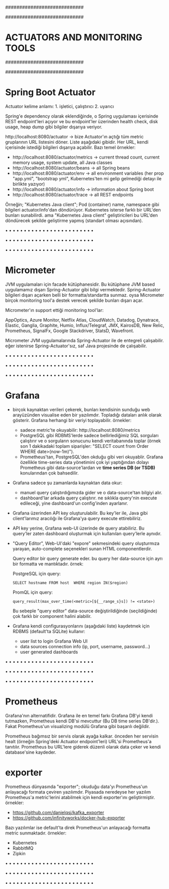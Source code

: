 ############################

############################
# ACTUATORS AND MONITORING TOOLS
############################

############################

# Spring Boot Actuator
Actuator kelime anlamı: 1. işletici, çalıştırıcı 2. uyarıcı

Spring'e dependency olarak eklendiğinde, o Spring uygulaması içerisinde REST endpoint'leri açıyor ve bu endpoint'ler üzerinden health check, disk usage, heap dump gibi bilgiler dışarıya veriyor.

http://localhost:8080/actuator -> bize Actuator'ın açtığı tüm metric gruplarının URL listesini döner. Liste aşağıdaki gibidir. Her URL, kendi içerisinde istediği bilgileri dışarıya açabilir. Bazı temel örnekler:

- http://localhost:8080/actuator/metrics -> current thread count, current memory usage, system update, all Java classes
- http://localhost:8080/actuator/beans -> all Spring beans
- http://localhost:8080/actuator/env -> all environment variables (her prop "app.yml", "bootstrap yml", Kubernetes'ten mi gelip gelmediği detayı ile birlikte yazıyor)
- http://localhost:8080/actuator/info -> information about Spring boot
- http://localhost:8080/actuator/trace -> all REST endpoints

Örneğin; "Kubernetes Java client"; Pod (container) name, namespace gibi bilgileri actuator/info'dan döndürüyor. Kubernetes isterse farklı bir URL'den bunları sunabilirdi. ama "Kubernetes Java client" geliştiricileri bu URL'den döndürecek şekilde geliştirme yapmış (standart olması açısından).

• • • • • • • • • • • • • • • • • • • • • • • •

• • • • • • • • • • • • • • • • • • • • • • • •

• • • • • • • • • • • • • • • • • • • • • • • •

# Micrometer
JVM uygulamaları için facade kütüphanesidir. Bu kütüphane JVM based uygulamamız dışarı Spring-Actuator gibi bilgi vermektedir. Spring-Actuator bilgileri dışarı açarken belli bir formatta/standartta sunmaz. oysa Micrometer birçok monitoring tool'a destek verecek şekilde bunları dışarı açar.

Micrometer'ın support ettiği monitoring tool'lar:

AppOptics, Azure Monitor, Netflix Atlas, CloudWatch, Datadog, Dynatrace, Elastic, Ganglia, Graphite, Humio, Influx/Telegraf, JMX, KairosDB, New Relic, Prometheus, SignalFx, Google Stackdriver, StatsD, Wavefront.

Micrometer JVM uygulamalarında Spring-Actuator ile de entegreli çalışabilir. eğer istenirse Spring-Actuator'sız, saf Java projesinde de çalışabilir.

• • • • • • • • • • • • • • • • • • • • • • • •

• • • • • • • • • • • • • • • • • • • • • • • •

• • • • • • • • • • • • • • • • • • • • • • • •

# Grafana
- birçok kaynaktan verileri çekerek, bunları kendisinin sunduğu web arayüzünden visualise eden bir yazılımdır. Topladığı dataları anlık olarak gösterir. Grafana herhangi bir veriyi toplayabilir. örnekler:
  - sadece metric'te okuyabilir: http://localhost:8080/metrics
  - PostgreSQL gibi RDBMS'lerde sadece bellirlediğimiz SQL sorguları çalıştırır ve o sorguların sonucunu kendi veritabanında toplar (örnek son 1 dakikadaki toplam siparişler: "SELECT count from Order WHERE date>(now-1m)").
  - Prometheus'tan, PostgreSQL'den okduğu gibi veri okuyablir. Grafana özellikle time-series data yönetimini çok iyi yaptığından dolayı Prometheus gibi data-source'lardan ve __time series DB (or TSDB)__ konularından çok bahsedilir.

- Grafana sadece şu zamanlarda kaynaktan data okur:
  - manuel query çalıştırdığımızda gider ve o data-source'tan bilgiyi alır.
  - dashboard'lar arkada query çalıştırır. ne sıklıkla query'nin execute edileceği, yine dashboard'un config'inden ayarlanır.

- Grafana üzerinden API key oluşturulabilir. Bu key'ler ile, Java gibi client'larımız aracılığı ile Grafana'ya query execute ettirebiliriz.

- API key yerine, Grafana web-UI üzerinde de query atabiliriz. Bu query'ler zaten dashboard oluşturmak için kullanılan query'lerle aynıdır.

- "Query Editor", Web-UI'daki "expore" sekmesindeki query oluşturmıza yarayan, auto-complete seçenekleri sunan HTML componentlerdir.

  Query editor bir query generate eder. bu query her data-source için ayrı bir formatta ve mantıktadır. örnek:

  PostgreSQL için query:

  ```
  SELECT hostname FROM host  WHERE region IN($region)
  ```

  PromQL için query:

  ```
  query_result(max_over_time(<metric>[${__range_s}s]) != <state>)
  ```

  Bu sebeple "query editor" data-source değiştirildiğinde (seçildiğinde) çok farklı bir component halini alabilir.

- Grafana kendi configurasyonlarını (aşağıdaki liste) kaydetmek için RDBMS (default'ta SQLite) kullanır:
  - user list to login Grafana Web UI
  - data sources connection info (ip, port, username, password...)
  - user generated dashboards

• • • • • • • • • • • • • • • • • • • • • • • •

• • • • • • • • • • • • • • • • • • • • • • • •

• • • • • • • • • • • • • • • • • • • • • • • •

# Prometheus
Grafana'nın alternatifidir. Grafana ile en temel farkı Grafana DB'yi kendi tutmazken, Prometheus kendi DB'si mevcuttur (Bu DB time series DB'dir.). Fakat Prometheus'un visualizing modülü Grafana gibi başarılı değildir.

Prometheus bağımsız bir servis olarak ayağa kalkar. önceden her servisin healt (örneğin Spring'deki Actuator endpoint'leri) URL'si Prometheus'a tanıtılır. Prometheus bu URL'lere giderek düzenli olarak data çeker ve kendi database'sine kaydeder.

# exporter
Prometheus dünyasında "exporter"; okuduğu data'yı Prometheus'un anlayacağı formata çeviren yazılımdır. Piyasada neredeyse her yazılım Prometheus'a metric'lerini atabilmek için kendi exporter'ını geliştirmiştir. örnekler:
- https://github.com/danielqsj/kafka_exporter
- https://github.com/infinityworks/docker-hub-exporter

Bazı yazılımlar ise default'ta direk Prometheus'un anlayacağı formatta metric sunmaktadır. örnekler:
- Kubernetes
- RabbitMQ
- Zipkin

• • • • • • • • • • • • • • • • • • • • • • • •

• • • • • • • • • • • • • • • • • • • • • • • •

• • • • • • • • • • • • • • • • • • • • • • • •